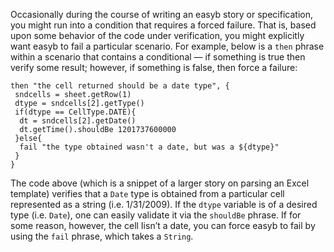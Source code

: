 Occasionally during the course of writing an easyb story or specification, you might run into a condition that requires a forced failure. That is, based upon some behavior of the code under verification, you might explicitly want easyb to fail a particular scenario. For example, below is a `then` phrase within a scenario that contains a conditional — if something is true then verify some result; however, if something is false, then force a failure:

```
then "the cell returned should be a date type", {
 sndcells = sheet.getRow(1)
 dtype = sndcells[2].getType()
 if(dtype == CellType.DATE){
  dt = sndcells[2].getDate()
  dt.getTime().shouldBe 1201737600000
 }else{
  fail "the type obtained wasn't a date, but was a ${dtype}"
 }
}
```

The code above (which is a snippet of a larger story on parsing an Excel template) verifies that a `Date` type is obtained from a particular cell represented as a string (i.e. 1/31/2009). If the `dtype` variable is of a desired type (i.e. `Date`), one can easily validate it via the `shouldBe` phrase. If for some reason, however, the cell Iisn’t a date, you can force easyb to fail by using the `fail` phrase, which takes a `String`.